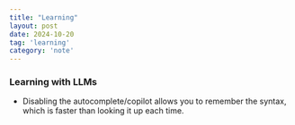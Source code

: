 ```yaml
---
title: "Learning"
layout: post
date: 2024-10-20
tag: 'learning'
category: 'note'
---
```


### Learning with LLMs

- Disabling the autocomplete/copilot allows you to remember the syntax, which is faster than looking it up each time.


